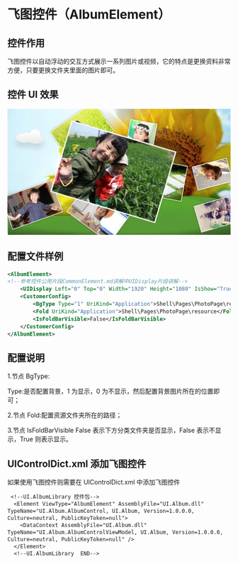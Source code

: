 # 飞图控件（AlbumElement）

## 控件作用

飞图控件以自动浮动的交互方式展示一系列图片或视频，它的特点是更换资料非常方便，只要更换文件夹里面的图片即可。

## 控件 UI 效果

![Placeholder](../images/album_1.png)

## 配置文件样例

```xml
<AlbumElement>
<!--参考控件公用片段CommonElement.md讲解中UIDisplay片段讲解-->
    <UIDisplay Left="0" Top="0" Width="1920" Height="1080" IsShow="True" ZIndex="1" UsePercent="false" IsUseCache="false" />
    <CustomerConfig>
        <BgType Type="1" UriKind="Application">Shell\Pages\PhotoPage\resource\bg\bg.png</BgType>
        <Fold UriKind="Application">Shell\Pages\PhotoPage\resource</Fold>
        <IsFoldBarVisible>False</IsFoldBarVisible>
    </CustomerConfig>
</AlbumElement>
```

## 配置说明

1.节点 BgType:

Type:是否配置背景，1 为显示，0 为不显示，然后配置背景图片所在的位置即可；

2.节点 Fold:配置资源文件夹所在的路径；

3.节点 IsFoldBarVisible False 表示下方分类文件夹是否显示，False 表示不显示，True 则表示显示。

## UIControlDict.xml 添加飞图控件

如果使用飞图控件则需要在 UIControlDict.xml 中添加飞图控件

```
 <!--UI.AlbumLibrary 控件包-->
  <Element ViewType="AlbumElement" AssemblyFile="UI.Album.dll" TypeName="UI.Album.AlbumControl, UI.Album, Version=1.0.0.0, Culture=neutral, PublicKeyToken=null">
    <DataContext AssemblyFile="UI.Album.dll" TypeName="UI.Album.AlbumControlViewModel, UI.Album, Version=1.0.0.0, Culture=neutral, PublicKeyToken=null" />
  </Element>
  <!--UI.AlbumLibrary  END-->
```
